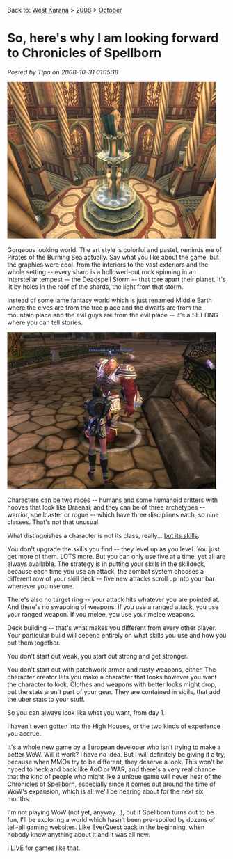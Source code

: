Back to: [West Karana](/posts/westkarana.md) > [2008](/posts/2008/westkarana.md) > [October](./westkarana.md)
# So, here's why I am looking forward to Chronicles of Spellborn

*Posted by Tipa on 2008-10-31 01:15:18*

![](../../../uploads/2008/10/spellborn1.jpg "spellborn1")

Gorgeous looking world. The art style is colorful and pastel, reminds me of Pirates of the Burning Sea actually. Say what you like about the game, but the graphics were cool. from the interiors to the vast exteriors and the whole setting -- every shard is a hollowed-out rock spinning in an interstellar tempest -- the Deadspell Storm -- that tore apart their planet. It's lit by holes in the roof of the shards, the light from that storm.

Instead of some lame fantasy world which is just renamed Middle Earth where the elves are from the tree place and the dwarfs are from the mountain place and the evil guys are from the evil place -- it's a SETTING where you can tell stories.

![](../../../uploads/2008/10/spellborn2.jpg "spellborn2")

Characters can be two races -- humans and some humanoid critters with hooves that look like Draenai; and they can be of three archetypes -- warrior, spellcaster or rogue -- which have three disciplines each, so nine classes. That's not that unusual.

What distinguishes a character is not its class, really... [but its skills](http://tcos.com/en/content,9,combat_system.html).

You don't upgrade the skills you find -- they level up as you level. You just get more of them. LOTS more. But you can only use five at a time, yet all are always available. The strategy is in putting your skills in the skilldeck, because each time you use an attack, the combat system chooses a different row of your skill deck -- five new attacks scroll up into your bar whenever you use one.

There's also no target ring -- your attack hits whatever you are pointed at. And there's no swapping of weapons. If you use a ranged attack, you use your ranged weapon. If you melee, you use your melee weapons.

Deck building -- that's what makes you different from every other player. Your particular build will depend entirely on what skills you use and how you put them together.

You don't start out weak, you start out strong and get stronger.

You don't start out with patchwork armor and rusty weapons, either. The character creator lets you make a character that looks however you want the character to look. Clothes and weapons with better looks might drop, but the stats aren't part of your gear. They are contained in sigils, that add the uber stats to your stuff.

So you can always look like what you want, from day 1.

I haven't even gotten into the High Houses, or the two kinds of experience you accrue.

It's a whole new game by a European developer who isn't trying to make a better WoW. Will it work? I have no idea. But I will definitely be giving it a try, because when MMOs try to be different, they deserve a look. This won't be hyped to heck and back like AoC or WAR, and there's a very real chance that the kind of people who might like a unique game will never hear of the Chronicles of Spellborn, especially since it comes out around the time of WoW's expansion, which is all we'll be hearing about for the next six months.

I'm not playing WoW (not yet, anyway...), but if Spellborn turns out to be fun, I'll be exploring a world which hasn't been pre-spoiled by dozens of tell-all gaming websites. Like EverQuest back in the beginning, when nobody knew anything about it and it was all new.

I LIVE for games like that.



